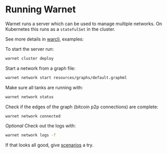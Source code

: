 # Running Warnet

Warnet runs a server which can be used to manage multiple networks. On Kubernetes
this runs as a `statefulSet` in the cluster.

See more details in [warcli](/docs/warcli.md), examples:

To start the server run:

```bash
warnet cluster deploy
```

Start a network from a graph file:

```bash
warnet network start resources/graphs/default.graphml
```

Make sure all tanks are running with:

```bash
warnet network status
```

Check if the edges of the graph (bitcoin p2p connections) are complete:

```bash
warnet network connected
```

_Optional_ Check out the logs with:

```bash
warnet network logs -f
```

If that looks all good, give [scenarios](/docs/scenarios.md) a try.
